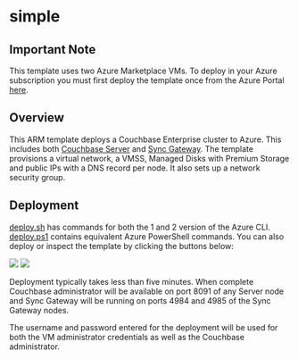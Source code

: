 # simple

## Important Note

This template uses two Azure Marketplace VMs.  To deploy in your Azure subscription you must first deploy the template once from the Azure Portal [here](https://azuremarketplace.microsoft.com/en-us/marketplace/apps/couchbase.couchbase-enterprise).

## Overview

This ARM template deploys a Couchbase Enterprise cluster to Azure.  This includes both [Couchbase Server](https://www.couchbase.com/products/server) and [Sync Gateway](https://developer.couchbase.com/documentation/mobile/current/guides/sync-gateway/index.html).  The template provisions a virtual network, a VMSS, Managed Disks with Premium Storage and public IPs with a DNS record per node.  It also sets up a network security group.

## Deployment

[deploy.sh](deploy.sh) has commands for both the 1 and 2 version of the Azure CLI.  [deploy.ps1](deploy.ps1) contains equivalent Azure PowerShell commands.  You can also deploy or inspect the template by clicking the buttons below:

<a href="https://portal.azure.com/#create/Microsoft.Template/uri/https%3A%2F%2Fraw.githubusercontent.com%2Fcouchbase-partners%2Fazure-resource-manager-couchbase%2Fmaster%2Fsimple%2FmainTemplate.json" target="_blank"><img src="http://azuredeploy.net/deploybutton.png"/></a>
<a href="http://armviz.io/#/?load=https%3A%2F%2Fraw.githubusercontent.com%2Fcouchbase-partners%2Fazure-resource-manager-couchbase%2Fmaster%2Fsimple%2FmainTemplate.json" target="_blank"><img src="http://armviz.io/visualizebutton.png"/></a>

Deployment typically takes less than five minutes.  When complete Couchbase administrator will be available on port 8091 of any Server node and Sync Gateway will be running on ports 4984 and 4985 of the Sync Gateway nodes.

The username and password entered for the deployment will be used for both the VM administrator credentials as well as the Couchbase administrator.
